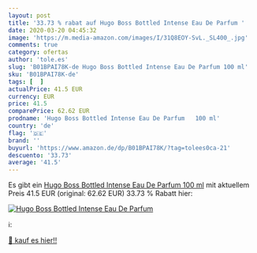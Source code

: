 ```yaml
---
layout: post
title: '33.73 % rabat auf Hugo Boss Bottled Intense Eau De Parfum '
date: 2020-03-20 04:45:32
image: 'https://m.media-amazon.com/images/I/31Q8EOY-SvL._SL400_.jpg'
comments: true
category: ofertas
author: 'tole.es'
slug: 'B01BPAI78K-de Hugo Boss Bottled Intense Eau De Parfum 100 ml'
sku: 'B01BPAI78K-de'
tags: [  ]
actualPrice: 41.5 EUR
currency: EUR
price: 41.5
comparePrice: 62.62 EUR
prodname: 'Hugo Boss Bottled Intense Eau De Parfum   100 ml'
country: 'de'
flag: '🇩🇪'
brand: ''
buyurl: 'https://www.amazon.de/dp/B01BPAI78K/?tag=tolees0ca-21'
descuento: '33.73'
average: '41.5'
---
```


Es gibt ein [Hugo Boss Bottled Intense Eau De Parfum   100 ml](https://www.amazon.de/dp/B01BPAI78K/?tag=tolees0ca-21) mit aktuellem Preis 41.5 EUR (original: 62.62 EUR) 33.73 % Rabatt hier:

[![Hugo Boss Bottled Intense Eau De Parfum ](https://m.media-amazon.com/images/I/31Q8EOY-SvL._SL400_.jpg)](https://www.amazon.de/dp/B01BPAI78K/?tag=tolees0ca-21)

ℹ️:


[🛒 kauf es hier!!](https://www.amazon.de/dp/B01BPAI78K/?tag=tolees0ca-21)
